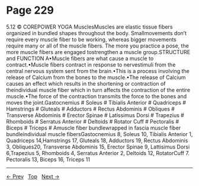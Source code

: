 # Page 229

5.12 © COREPOWER YOGA MusclesMuscles are elastic tissue fibers organized in bundled shapes throughout the body. Smallmovements don’t require every muscle fiber to be working, whereas bigger movements require many or all of the muscle fibers. The more you practice a pose, the more muscle fibers are engaged tostrengthen a muscle group.STRUCTURE and FUNCTION A•Muscle fibers are what cause a muscle to contract.•Muscle fibers contract in response to nervestimuli from the central nervous system sent from the brain.•This is a process involving the release of Calcium from the bones to the muscle.•The release of Calcium causes an effect which results in the shortening or contraction of theindividual muscle fiber which in turn affects the contraction of the entire muscle.•The force of the contraction transmits the force to the bones and moves the joint.Gastocnemius # Soleus # Tibialis Anterior # Quadriceps # Hamstrings # Gluteals # Adductors # Rectus Abdominis # Obliques # Transverse Abdominis # Erector Spinae # Latissimus Dorsi # Trapezius # Rhomboids # Serratus Anterior # Deltoids # Rotator Cuff # Pectoralis # Biceps # Triceps #
Amuscle fiber bundlewrapped in fascia muscle fiber bundleindividual muscle fibersGastocnemius 8, Soleus 10, Tibialis Anterior 1, Quadriceps 14,Hamstrings 17, Gluteals 18, Adductors 19, Rectus Abdominis 3, Obliques20, Transverse Abdominis 15, Erector Spinae 9, Lattisimus Dorsi 6,Trapezius 5, Rhomboids 4, Serratus Anterior 2, Deltoids 12, RotatorCuff 7. Pectoralis 13, Biceps 16, Triceps 11


---
[← Prev](/pages/page-228.md) &nbsp; [Top](/index.md) &nbsp; [Next →](/pages/page-230.md)
